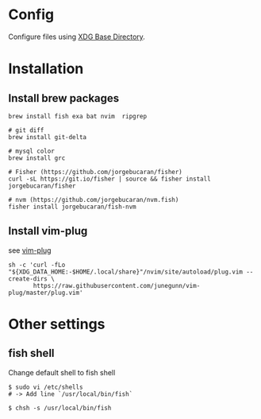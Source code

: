 # Config
Configure files using [XDG Base Directory](https://specifications.freedesktop.org/basedir-spec/basedir-spec-latest.html).

# Installation
## Install brew packages
```
brew install fish exa bat nvim  ripgrep

# git diff
brew install git-delta

# mysql color
brew install grc

# Fisher (https://github.com/jorgebucaran/fisher)
curl -sL https://git.io/fisher | source && fisher install jorgebucaran/fisher

# nvm (https://github.com/jorgebucaran/nvm.fish)
fisher install jorgebucaran/fish-nvm
```

## Install vim-plug
see [vim-plug](https://github.com/junegunn/vim-plug)
```
sh -c 'curl -fLo "${XDG_DATA_HOME:-$HOME/.local/share}"/nvim/site/autoload/plug.vim --create-dirs \
       https://raw.githubusercontent.com/junegunn/vim-plug/master/plug.vim'
```

# Other settings
## fish shell
Change default shell to fish shell
```
$ sudo vi /etc/shells
# -> Add line `/usr/local/bin/fish`

$ chsh -s /usr/local/bin/fish
```
